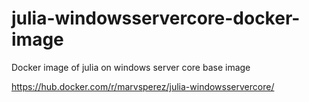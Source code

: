# julia-windowsservercore-docker-image
Docker image of julia on windows server core base image

https://hub.docker.com/r/marvsperez/julia-windowsservercore/
